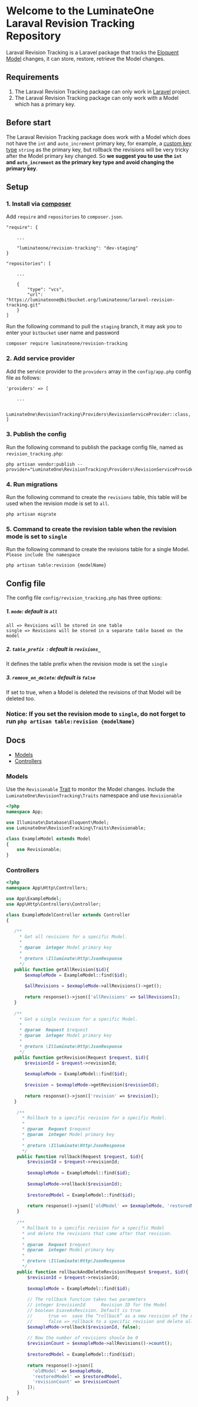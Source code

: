 # Welcome to the LuminateOne Laraval Revision Tracking Repository
Laraval Revision Tracking is a Laravel package that tracks the [Eloquent Model](https://laravel.com/docs/6.x/eloquent) changes, it can store, restore, retrieve the Model changes.

## Requirements
1. The Laraval Revision Tracking package can only work in [Laravel](https://laravel.com/) project.
2. The Laraval Revision Tracking package can only work with a Model which has a primary key.

## Before start
The Laraval Revision Tracking package does work with a Model which does not have the ```int``` and ```auto_increment``` primary key, for example, a [custom key type](https://laravel.com/docs/5.8/eloquent#eloquent-model-conventions) ```string``` as the primary key, but rollback the revisions will be very tricky after the Model primary key changed. So **we suggest you to use the ```int``` and ```auto_increment``` as the primary key type and avoid changing the primary key**.

## Setup
### 1. Install via [composer](https://getcomposer.org/doc/00-intro.md)

Add ```require``` and ```repositories``` to ```composer.json```.
```
"require": {
    
    ...
    
    "luminateone/revision-tracking": "dev-staging"
}

"repositories": [

    ...
    
    {
        "type": "vcs",
        "url":  "https://luminateone@bitbucket.org/luminateone/laravel-revision-tracking.git"
    }
]
```

Run the following command to pull the ```staging``` branch, it may ask you to enter your ```bitbucket``` user name and password
```
composer require luminateone/revision-tracking
```

### 2. Add service provider
Add the service provider to the ```providers``` array in the ```config/app.php``` config file as follows:
```
'providers' => [

    ...

    LuminateOne\RevisionTracking\Providers\RevisionServiceProvider::class,
]
```

### 3. Publish the config
Run the following command to publish the package config file, named as ```revision_tracking.php```:
```
php artisan vendor:publish --provider="LuminateOne\RevisionTracking\Providers\RevisionServiceProvider"
```

### 4. Run migrations
Run the following command to create the ```revisions``` table, this table will be used when the revision mode is set to ```all```.
```
php artisan migrate
```

### 5. Command to create the revision table when the revision mode is set to ```single```
Run the following command to create the revisions table for a single Model.
```Please include the namespace```
```
php artisan table:revision {modelName}
```

## Config file 

The config file ```config/revision_tracking.php``` has three options:
##### 1. ```mode```: default is ```all```
    all => Revisions will be stored in one table
    single => Revisions will be stored in a separate table based on the model
    
##### 2. ```table_prefix ```: default is ```revisions_```
It defines the table prefix when the revision mode is set the ```single```

##### 3. ```remove_on_delete```: default is ```false```
If set to true, when a Model is deleted the revisions of that Model will be deleted too.

### Notice: If you set the revision mode to ```single```, do not forget to run ```php artisan table:revision {modelName}```

## Docs

- [Models](#markdown-header-models)
- [Controllers](#markdown-header-controllers)

### Models

Use the ```Revisionable``` [Trait](https://www.php.net/manual/en/language.oop5.traits.php) to monitor the Model changes.
Include the ```LuminateOne\RevisionTracking\Traits``` namespace and use ```Revisionable```

```php
<?php
namespace App;

use Illuminate\Database\Eloquent\Model;
use LuminateOne\RevisionTracking\Traits\Revisionable;

class ExampleModel extends Model
{
    use Revisionable;
}
```

### Controllers

```php
<?php
namespace App\Http\Controllers;

use App\ExampleModel;
use App\Http\Controllers\Controller;

class ExampleModelController extends Controller
{

   /**
     * Get all revisions for a specific Model.
     *
     * @param  integer Model primary key
     * 
     * @return \Illuminate\Http\JsonResponse
     */
   public function getAllRevision($id){
       $exmapleMode = ExampleModel::find($id);
        
       $allRevisions = $exmapleMode->allRevisions()->get();
        
       return response()->json(['allRevisions' => $allRevisions]);
   }
    
   /**
     * Get a single revision for a specific Model.
     * 
     * @param  Request $request
     * @param  integer Model primary key
     * 
     * @return \Illuminate\Http\JsonResponse
     */
   public function getRevision(Request $request, $id){
       $revisionId = $request->revisionId;
        
       $exmapleMode = ExampleModel::find($id);
        
       $revision = $exmapleMode->getRevision($revisionId);
       
       return response()->json(['revision' => $revision]);
   }
   
    /**
      * Rollback to a specific revision for a specific Model.
      *
      * @param  Request $request
      * @param  integer Model primary key
      *  
      * @return \Illuminate\Http\JsonResponse
      */
    public function rollback(Request $request, $id){
        $revisionId = $request->revisionId;
        
        $exmapleMode = ExampleModel::find($id);
        
        $exmapleMode->rollback($revisionId);
            
        $restoredModel = ExampleModel::find($id);
        
        return response()->json(['oldModel' => $exmapleMode, 'restoredModel' => $restoredModel]);
    }
    
    /**
      * Rollback to a specific revision for a specific Model 
      * and delete the revisions that came after that revision.
      *
      * @param  Request $request
      * @param  integer Model primary key
      * 
      * @return \Illuminate\Http\JsonResponse
      */
    public function rollbackAndDeleteRevision(Request $request, $id){
        $revisionId = $request->revisionId;
        
        $exmapleMode = ExampleModel::find($id);
        
        // The rollback function takes two parameters
        // integer $revisionId      Revision ID for the Model
        // boolean $saveAsRevision. Default is true
        //      true =>  save the “rollback” as a new revision of the model
        //      false => rollback to a specific revision and delete all the revisions that came after that revision
        $exmapleMode->rollback($revisionId, false);
                   
        // Now the number of revisions shoule be 0
        $revisionCount = $exmapleMode->allRevisions()->count();
        
        $restoredModel = ExampleModel::find($id);
        
        return response()->json([
          'oldModel' => $exmapleMode, 
          'restoredModel' => $restoredModel,
          'revisionCount' => $revisionCount
        ]);
    }
}
```

